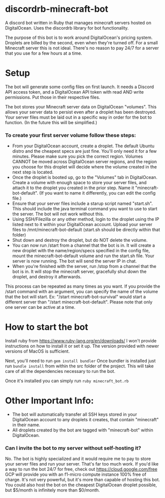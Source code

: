 # discordrb-minecraft-bot
A discord bot written in Ruby that manages minecraft servers hosted on DigitalOcean. Uses the discordrb library for bot functionality.

The purpose of this bot is to work around DigitalOcean's pricing system. Droplets are billed by the second, even when they're turned off. For a small Minecraft server this is not ideal. There's no reason to pay 24/7 for a server that you use for a few hours at a time.

# Setup
The bot will generate some config files on first launch. It needs a Discord API access token, and a DigitalOcean API token with read AND write permissions. Put those in their respective files.

The bot stores your Minecraft server data on DigitalOcean "volumes". This allows your server data to persist even after a droplet has been destroyed. Your server files must be laid out in a specific way in order for the bot to function. (In the future this will be simplified.)

### To create your first server volume follow these steps:
- From your DigitalOcean account, create a droplet. The default Ubuntu distro and the cheapest specs are just fine. You'll only need it for a few minutes. Please make sure you pick the correct region. Volumes CANNOT be moved across DigitalOcean server regions, and the region you choose for this droplet will decide where the volume created in the next step is located.
- Once the droplet is booted up, go to the "Volumes" tab in DigitalOcean. Create a volume with enough space to store your server files, and attach it to the droplet you created in the prior step. Name it "minecraft-bot-default". (If you want to name it differently, you can edit the config file.)
- Ensure that your server files include a starup script named "start.sh". This should include the java terminal command you want to use to start the server. The bot will not work without this.
- Using SSH/Filezilla or any other method, login to the droplet using the IP listed next to it within your DigitalOcean account. Upload your server files to /mnt/minecraft-bot-default (start.sh should be directly within that folder)
- Shut down and destroy the droplet, but do NOT delete the volume.
- You can now run /start from a channel that the bot is in. It will create a new droplet with the name/region/specs specified in the config file, mount the minecraft-bot-default volume and run the start.sh file. Your server is now running. The bot will send the server IP in chat.
- When you're finished with the server, run /stop from a channel that the bot is in. It will stop the minecraft server, gracefully shut down the droplet, and destroy it afterwards.

This process can be repeated as many times as you want. If you provide the /start command with an argument, you can specify the name of the volume that the bot will start. Ex: "/start minecraft-bot-survival" would start a different server than "/start minecraft-bot-default". Please note that only one server can be active at a time.

# How to start the bot
Install ruby from https://www.ruby-lang.org/en/downloads/
I won't provide instructions on how to install it or set it up.
The version provided with newer versions of MacOS is sufficient.

Next, you'll need to run `gem install bundler`
Once bundler is installed just run `bundle install` from within the src folder of the project. This will take care of all the dependencies necessary to run the bot.

Once it's installed you can simply run `ruby minecraft_bot.rb`

# Other Important Info:
- The bot will automatically transfer all SSH keys stored in your DigitalOcean account to any droplets it creates, that contain "minecraft" in their name.
- All droplets created by the bot are tagged with "minecraft-bot" within DigitalOcean.

### Can I invite the bot to my server without self-hosting it?
No. The bot is highly specialized and it would require me to pay to store your server files and run your server. That's far too much work. If you'd like a way to run the bot 24/7 for free, check out https://cloud.google.com/free
GCP will provide you with an f1-micro compute instance 100% free of charge. It's not very powerful, but it's more than capable of hosting this bot. You could also host the bot on the cheapest DigitalOcean droplet possible, but $5/month is infinitely more than $0/month.
